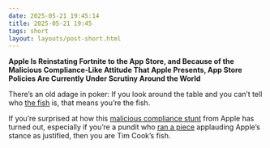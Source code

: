 ```yaml
---
date: 2025-05-21 19:45:14
title: 2025-05-21 19:45
tags: short
layout: layouts/post-short.html
---
```

**Apple Is Reinstating Fortnite to the App Store, and Because of the Malicious Compliance-Like Attitude That Apple Presents, App Store Policies Are Currently Under Scrutiny Around the World**

There’s an old adage in poker: If you look around the table and you can’t tell who [the fish](https://en.wikipedia.org/wiki/Glossary_of_poker_terms) is, that means you’re the fish.

If you’re surprised at how this [malicious compliance stunt](https://www.theverge.com/news/668232/fortnite-ios-unavailable-worldwide-apple-epic) from Apple has turned out, especially if you’re a pundit who [ran a piece](https://daringfireball.net/linked/2025/05/16/fortnite-still-banned) applauding Apple’s stance as justified, then you are Tim Cook’s fish.